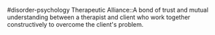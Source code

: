 #disorder-psychology 
Therapeutic Alliance::A bond of trust and mutual understanding between a therapist and client who work together constructively to overcome the client's problem.
